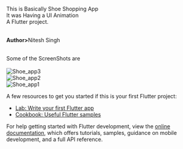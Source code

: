 This is Basically Shoe Shopping App
<br>It was Having a UI Animation
<br>
A  Flutter project.<br>

<br><b>Author></b>Nitesh Singh</br>
<br>

Some of the ScreenShots are</br>
<br>
![Shoe_app3](https://github.com/user-attachments/assets/7b62e47d-4cba-45a5-a5d7-c685380789a9)
<br>
![Shoe_app2](https://github.com/user-attachments/assets/4cf884f1-1b6c-4b4a-8307-fd1d1010c354)
<br>
![Shoe_app1](https://github.com/user-attachments/assets/e069fde1-c72d-4bb4-afd2-2a1660edb8f5)


A few resources to get you started if this is your first Flutter project:

- [Lab: Write your first Flutter app](https://docs.flutter.dev/get-started/codelab)
- [Cookbook: Useful Flutter samples](https://docs.flutter.dev/cookbook)

For help getting started with Flutter development, view the
[online documentation](https://docs.flutter.dev/), which offers tutorials,
samples, guidance on mobile development, and a full API reference.
